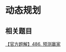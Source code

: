 # 动态规划

<!-- TODO -->

## 相关题目

[【官方题解】486. 预测赢家](https://leetcode-cn.com/problems/predict-the-winner/solution/yu-ce-ying-jia-by-leetcode-solution/)
